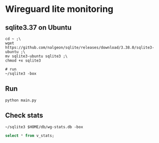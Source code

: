 # Wireguard lite monitoring


## sqlite3.37 on Ubuntu
```shell
cd ~ ;\
wget https://github.com/nalgeon/sqlite/releases/download/3.38.0/sqlite3-ubuntu ;\
mv sqlite3-ubuntu sqlite3 ;\
chmod +x sqlite3

# run
~/sqlite3 -box
```

## Run
```shell
python main.py
```

## Check stats
```shell
~/sqlite3 $HOME/db/wg-stats.db -box
```
```sql
select * from v_stats;
```